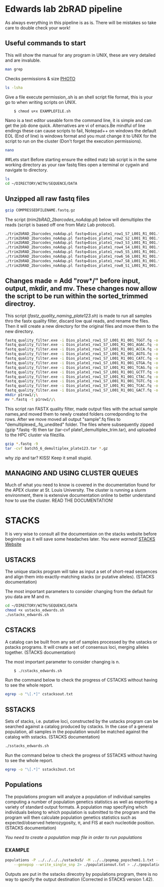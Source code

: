 # Edwards lab 2bRAD pipeline

As always everything in this pipeline is as is. There will be mistakes so take care to double check 
your work!

## Useful commands to start
This will show the manual for any program in UNIX, these are very detailed and are invaluble.

```bash
man grep
```
Checks permissions & size
[PHOTO](http://linuxcommand.org/images/file_permissions.png)

```bash
ls -lsha    
```
Give a file execute permission,.sh is an shell script file format, this is your go to when writing
scripts on UNIX.  

```bash 
    $ chmod u+x EXAMPLEFILE.sh
```
Nano is a text editor useable form the command line, it is simple and can get the job done quick. 
Alternatives are vi of emacs.Be mindful of line endings these can cause scripts to fail, Notepad++ 
on windows the default EOL (End of line) is windows format and you must change it to UNIX for the 
script to run on the cluster (Don't forget the execution permissions).

```bash
nano 
```
##Lets start
Before starting ensure the edited matz lab script is in the same working directory as your raw fastq
files open a terminal or cygwin and navigate to directory.

```bash
ls
cd ~/DIRECTORY/WITH/SEQUENCE/DATA
```
## Unzipped all raw fastq files

```bash
gzip COMPRESSEDFILENAME.fastq.gz 
``` 
The script (*trim2bRAD_2barcodes_noAdap.pl*) below will demultiplex the reads (script is based off 
one from Matz Lab protocol).

```bash
./trim2bRAD_2barcodes_noAdap.pl fastq=Dios_plate1_row1_S7_L001_R1_001.fastq site=".{12}CGA.{6}TGC.{12}|.{12}GCA.{6}TCG.{12}" barcode2="[ATGC]{4}"
./trim2bRAD_2barcodes_noAdap.pl fastq=Dios_plate1_row2_S2_L001_R1_001.fastq site=".{12}CGA.{6}TGC.{12}|.{12}GCA.{6}TCG.{12}" barcode2="[ATGC]{4}"
./trim2bRAD_2barcodes_noAdap.pl fastq=Dios_plate1_row3_S3_L001_R1_001.fastq site=".{12}CGA.{6}TGC.{12}|.{12}GCA.{6}TCG.{12}" barcode2="[ATGC]{4}"
./trim2bRAD_2barcodes_noAdap.pl fastq=Dios_plate1_row4_S4_L001_R1_001.fastq site=".{12}CGA.{6}TGC.{12}|.{12}GCA.{6}TCG.{12}" barcode2="[ATGC]{4}"
./trim2bRAD_2barcodes_noAdap.pl fastq=Dios_plate1_row5_S5_L001_R1_001.fastq site=".{12}CGA.{6}TGC.{12}|.{12}GCA.{6}TCG.{12}" barcode2="[ATGC]{4}"
./trim2bRAD_2barcodes_noAdap.pl fastq=Dios_plate1_row6_S6_L001_R1_001.fastq site=".{12}CGA.{6}TGC.{12}|.{12}GCA.{6}TCG.{12}" barcode2="[ATGC]{4}"
./trim2bRAD_2barcodes_noAdap.pl fastq=Dios_plate1_row7_S8_L001_R1_001.fastq site=".{12}CGA.{6}TGC.{12}|.{12}GCA.{6}TCG.{12}" barcode2="[ATGC]{4}"
./trim2bRAD_2barcodes_noAdap.pl fastq=Dios_plate1_row8_S1_L001_R1_001.fastq site=".{12}CGA.{6}TGC.{12}|.{12}GCA.{6}TCG.{12}" barcode2="[ATGC]{4}"
```

## Changes made = Add "row\*/" before input, output, mkdir, and mv. These changes now allow the script to be run within the sorted_trimmed directroy.
This script (*fastz_quality_naming_plate123.sh*) is made to run all samples thro the fastx quality 
filter, discard low qual reads, and rename the files. Then it will create a new directory for the 
original files and move them to the new directory.

```bash
fastq_quality_filter.exe -i Dios_plate1_row1_S7_L001_R1_001_TGGT.fq -o 46_01.fastq -Q 33 -q 20 -p 90;\
fastq_quality_filter.exe -i Dios_plate1_row1_S7_L001_R1_001_AGAC.fq -o 46_23.fastq -Q 33 -q 20 -p 90;\
fastq_quality_filter.exe -i Dios_plate1_row1_S7_L001_R1_001_ACCA.fq -o 48_11.fastq -Q 33 -q 20 -p 90;\
fastq_quality_filter.exe -i Dios_plate1_row1_S7_L001_R1_001_AGTG.fq -o 77_07.fastq -Q 33 -q 20 -p 90;\
fastq_quality_filter.exe -i Dios_plate1_row1_S7_L001_R1_001_CATC.fq -o 86_03.fastq -Q 33 -q 20 -p 90;\
fastq_quality_filter.exe -i Dios_plate1_row1_S7_L001_R1_001_GTGA.fq -o 20_05.fastq -Q 33 -q 20 -p 90;\
fastq_quality_filter.exe -i Dios_plate1_row1_S7_L001_R1_001_TCAG.fq -o 80_04.fastq -Q 33 -q 20 -p 90;\
fastq_quality_filter.exe -i Dios_plate1_row1_S7_L001_R1_001_GCTT.fq -o 21_01.fastq -Q 33 -q 20 -p 90;\
fastq_quality_filter.exe -i Dios_plate1_row1_S7_L001_R1_001_CTAC.fq -o 21_19.fastq -Q 33 -q 20 -p 90;\
fastq_quality_filter.exe -i Dios_plate1_row1_S7_L001_R1_001_TGTC.fq -o 37_12.fastq -Q 33 -q 20 -p 90;\
fastq_quality_filter.exe -i Dios_plate1_row1_S7_L001_R1_001_TCAC.fq -o 41_14.fastq -Q 33 -q 20 -p 90;\
fastq_quality_filter.exe -i Dios_plate1_row1_S7_L001_R1_001_GACT.fq -o 18_05.fastq -Q 33 -q 20 -p 90;\
mkdir p1row1/;\
mv *.fastq -t p1row1/;\
```
This script ran FASTX quality filter, made output files with the actual sample names,and moved them
to newly created folders corredponding to the rows. After we move moved all output "sample".fq files
to  "demultiplexed_.fq_unedited" folder. The files where subsequently zipped (gzip \*.fastq -9) then
tar (tar-cvf plate1_demultiplex_trim.tar), and uploaded to the HPC cluster via filezilla.

```bash
gzip *.fastq -9
tar -cvf batch5_6_demultiplex_plate123.tar *.gz
```
why zip and tar? KISS! Keep it small stupid.


## MANAGING AND USING CLUSTER QUEUES 
Much of what you need to know is covered in the documentation found for the APEX cluster at St. 
Louis University. The cluster is running a slurm environment, there is extensive documentation 
online to better understand how to use the cluster. READ THE DOCUMENTATION!

# STACKS

It is very wise to consult all the documentaion on the stacks website before beginning as it will save 
some headaches later. *You were warned!*
[STACKS Website](http://catchenlab.life.illinois.edu/stacks/)

## USTACKS
The unique stacks program will take as input a set of short-read sequences and align them into 
exactly-matching stacks (or putative alleles). (STACKS documentation)

The most important parameters to consider changing from the default for you data are M and m.

```bash
cd ~/DIRECTORY/WITH/SEQUENCE/DATA
chmod +x ustacks_edwards.sh
./ustacks_edwards.sh
```
## CSTACKS
A catalog can be built from any set of samples processed by the ustacks or pstacks programs. It will
 create a set of consensus loci, merging alleles together. (STACKS documentation)

The most important parameter to consider changing is n.
```bash
    $ ./cstacks_edwards.sh
```

Run the command below to check the progress of CSTACKS without having to see the whole report.
```bash
egrep -o "\[.*]" cstacksout.txt
``` 

## SSTACKS
Sets of stacks, i.e. putative loci, constructed by the ustacks program can be searched against a 
catalog produced by cstacks. In the case of a general population, all samples in the population 
would be matched against the catalog with sstacks. (STACKS documentation)
 
```bash
./sstacks_edwards.sh
```
Run the command below to check the progress of SSTACKS without having to see the whole report.
```bash
egrep -o "\[.*]" sstacks3out.txt
```
## Populations
The populations program will analyze a population of individual samples computing a number of 
population genetics statistics as well as exporting a variety of standard output formats. A 
population map specifying which individuals belong to which population is submitted to the program 
and the program will then calculate population genetics statistics such as expected/observed 
heterozygosity, π, and FIS at each nucleotide position. (STACKS documentation)

*You need to create a population map file in order to run populations* 
### EXAMPLE

```bash
populations -P ../../../../ustacks5/ -M ../../popmap_popschem1.1.txt --min_maf 0.05 --max_obs_het 0.75 -b 5 -k -p 8  -m 3 -r 0.6 -t 20 --structure \
    --genepop --write_single_snp 2> ./populationout.txt > ././populationerr.txt &
```
Outputs are put in the sstacks direcotry by populations program,  there is no way to specify the output
destination (Corrected in STACKS version 1.42).